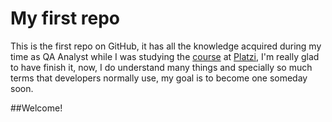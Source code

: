 # My first repo

This is the first repo on GitHub, it has all the knowledge acquired during my time as QA Analyst while I was studying the [course](https://platzi.com/cursos/git-github/ "course") at [Platzi](http://www.platzi.com "Platzi"), I'm really glad to have finish it, now, I do understand many things and specially so much terms that developers normally use, my goal is to become one someday soon. 

##Welcome!